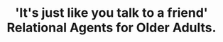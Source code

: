 ---
name: "'It's Just Like You Talk To"
title: "'It's just like you talk to a friend' Relational Agents for Older Adults."
project: "Computer Agents to Promote Walking in Older Adults with Low Health Literacy"
event: "Interacting with Computers 17 (6) : 711-735"
authors:
- name: "Bickmore, T."
- name: "Caruso, L."
- name: "Gorr, K."
- name: "Heeren, T."
year: 2005
resources:
- name: "05_IWC_BTCLCKHT"
  src: "05_IWC_BTCLCKHT.pdf"
external_url: null
draft: false 
headless: true
---